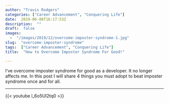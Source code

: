 ```yaml
---
author: "Travis Rodgers"
categories: ["Career Advancement", "Conquering Life"]
date:  2019-06-08T16:17:53Z
description:  ""
draft:  false
images: 
  -  "/images/2019/12/overcome-imposter-syndrome-1.jpg"
slug:  "overcome-imposter-syndrome"
tags:  ["Career Advancement", "Conquering Life"]
title:  "How to Overcome Imposter Syndrome For Good!"

---
```



<div class="lead-paragraph"><span class="dropcap">I</span>&#8216;ve overcome imposter syndrome for good as a developer. It no longer affects me. In this post I will share 4 things you must adopt to beat imposter syndrome once and for all.</div><hr class="lead-hr">



<script src="https://apis.google.com/js/platform.js"></script>

<div class="g-ytsubscribe" data-channelid="UCGPGirOab9EGy7VH4IwmWVQ" data-layout="full" data-count="hidden"></div>

{{< youtube l_6o5Ul2tq0 >}}



